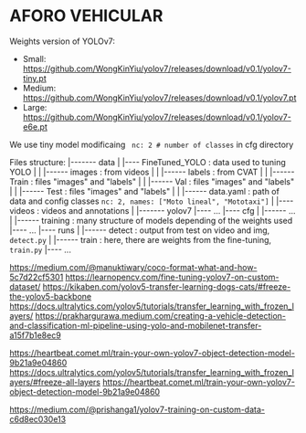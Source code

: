 # AFORO VEHICULAR

Weights version of YOLOv7:
* Small: https://github.com/WongKinYiu/yolov7/releases/download/v0.1/yolov7-tiny.pt
* Medium: https://github.com/WongKinYiu/yolov7/releases/download/v0.1/yolov7.pt
* Large: https://github.com/WongKinYiu/yolov7/releases/download/v0.1/yolov7-e6e.pt

We use tiny model modificaing <code> nc: 2  # number of classes</code> in cfg directory

Files structure:
|------- data
|           |---- FineTuned_YOLO : data used to tuning YOLO
|           |       |------ images : from videos
|           |       |------ labels : from CVAT
|           |       |------ Train  : files "images" and "labels"
|           |       |------ Val    : files "images" and "labels"
|           |       |------ Test   : files "images" and "labels"
|           |       |------ data.yaml : path of data and config classes <code>nc: 2, names: ["Moto lineal", "Mototaxi"]</code>
|           |---- videos : videos and annotations
|
|------- yolov7
            |---- ...
            |---- cfg
            |       |------  ...
            |       |------ training : many structure of models depending of the weights used
            |---- ...
            |---- runs
            |       |------ detect : output from test on video and img, <code>detect.py</code>
            |       |------ train  : here, there are weights from the fine-tuning, <code>train.py</code>
            |---- ...




https://medium.com/@manuktiwary/coco-format-what-and-how-5c7d22cf5301
https://learnopencv.com/fine-tuning-yolov7-on-custom-dataset/
https://kikaben.com/yolov5-transfer-learning-dogs-cats/#freeze-the-yolov5-backbone 
https://docs.ultralytics.com/yolov5/tutorials/transfer_learning_with_frozen_layers/
https://prakhargurawa.medium.com/creating-a-vehicle-detection-and-classification-ml-pipeline-using-yolo-and-mobilenet-transfer-a15f7b1e8ec9


https://heartbeat.comet.ml/train-your-own-yolov7-object-detection-model-9b21a9e04860
https://docs.ultralytics.com/yolov5/tutorials/transfer_learning_with_frozen_layers/#freeze-all-layers
https://heartbeat.comet.ml/train-your-own-yolov7-object-detection-model-9b21a9e04860

https://medium.com/@prishanga1/yolov7-training-on-custom-data-c6d8ec030e13